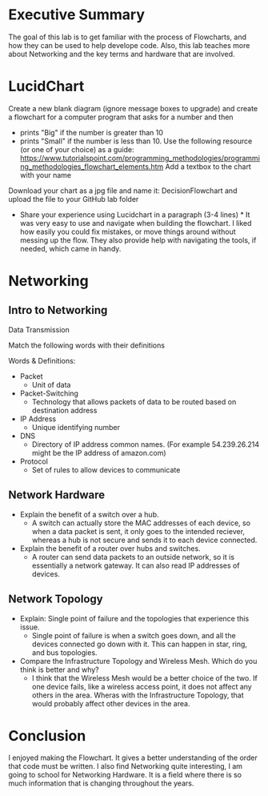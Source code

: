 
# Executive Summary
The goal of this lab is to get familiar with the process of Flowcharts, and how they can be used to help develope code. Also, this lab teaches more about Networking and the key terms and hardware that are involved.

# LucidChart

Create a new blank diagram (ignore message boxes to upgrade) and create a flowchart for a computer program that
asks for a number and then
* prints "Big" if the number is greater than 10
* prints "Small" if the number is less than 10.
Use the following resource (or one of your choice) as a guide: https://www.tutorialspoint.com/programming_methodologies/programming_methodologies_flowchart_elements.htm Add a textbox to the chart with your name

Download your chart as a jpg file and name it: DecisionFlowchart and upload the file to your GitHub lab folder

* Share your experience using Lucidchart in a paragraph (3-4 lines)
      * It was very easy to use and navigate when building the flowchart. I liked how easily you could fix mistakes, or move things around without messing up the flow. They also provide help with navigating the tools, if needed, which came in handy.

# Networking
## Intro to Networking
Data Transmission

Match the following words with their definitions 

Words & Definitions:
* Packet
    * Unit of data
* Packet-Switching
    * Technology that allows packets of data to be routed based on destination address
* IP Address
    * Unique identifying number
* DNS
    * Directory of IP address common names. (For example 54.239.26.214 might be the IP address of amazon.com)
* Protocol
    * Set of rules to allow devices to communicate

## Network Hardware
* Explain the benefit of a switch over a hub.
    * A switch can actually store the MAC addresses of each device, so when a data packet is sent, it only goes to the intended reciever, whereas a hub is not secure and sends it to each device connected.
* Explain the benefit of a router over hubs and switches.
    * A router can send data packets to an outside network, so it is essentially a network gateway. It can also read IP addresses of devices.

## Network Topology
* Explain: Single point of failure and the topologies that experience this issue.
    * Single point of failure is when a switch goes down, and all the devices connected go down with it. This can happen in star, ring, and bus topologies.
* Compare the Infrastructure Topology and Wireless Mesh. Which do you think is better and why?
    * I think that the Wireless Mesh would be a better choice of the two. If one device fails, like a wireless access point, it does not affect any others in the area. Wheras with the Infrastructure Topology, that would probably affect other devices in the area.

# Conclusion
I enjoyed making the Flowchart. It gives a better understanding of the order that code must be written. I also find Networking quite interesting, I am going to school for Networking Hardware. It is a field where there is so much information that is changing throughout the years.

